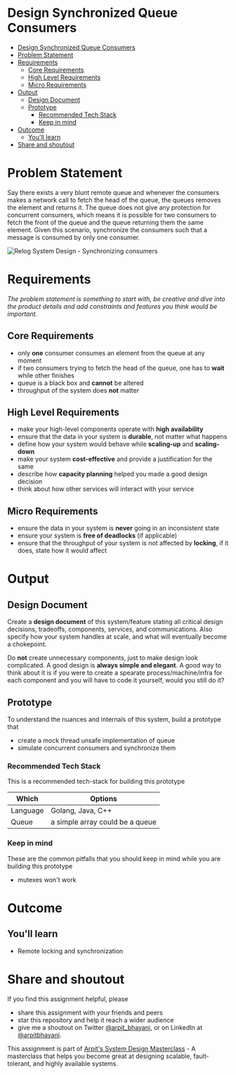 Design Synchronized Queue Consumers
===

<!--ts-->
* [Design Synchronized Queue Consumers](#design-synchronized-queue-consumers)
* [Problem Statement](#problem-statement)
* [Requirements](#requirements)
   * [Core Requirements](#core-requirements)
   * [High Level Requirements](#high-level-requirements)
   * [Micro Requirements](#micro-requirements)
* [Output](#output)
   * [Design Document](#design-document)
   * [Prototype](#prototype)
      * [Recommended Tech Stack](#recommended-tech-stack)
      * [Keep in mind](#keep-in-mind)
* [Outcome](#outcome)
   * [You'll learn](#youll-learn)
* [Share and shoutout](#share-and-shoutout)
<!--te-->

# Problem Statement

Say there exists a very blunt remote queue and whenever the consumers makes a network call to fetch the head of the queue, the queues removes the element and returns it. The queue does not give any protection for concurrent consumers, which means it is possible for two consumers to fetch the front of the queue and the queue returning them the same element. Given this scenario, synchronize the consumers such that a message is consumed by only one consumer.

![Relog System Design - Synchronizing consumers](https://user-images.githubusercontent.com/4745789/139275645-132ecb0a-0e39-476f-b95d-007dbac76a4e.png)

# Requirements

<!--rs-->
*The problem statement is something to start with, be creative and dive into the product details and add constraints and features you think would be important.*
<!--re-->

## Core Requirements

 - only **one** consumer consumes an element from the queue at any moment
 - if two consumers trying to fetch the head of the queue, one has to **wait** while other finishes
 - queue is a black box and **cannot** be altered
 - throughput of the system does **not** matter

##  High Level Requirements
<!--hs-->
- make your high-level components operate with **high availability**
 - ensure that the data in your system is **durable**, not matter what happens
 - define how your system would behave while **scaling-up** and **scaling-down**
 - make your system **cost-effective** and provide a justification for the same
 - describe how **capacity planning** helped you made a good design decision 
 - think about how other services will interact with your service
<!--he-->

##  Micro Requirements
<!--ms-->
- ensure the data in your system is **never** going in an inconsistent state
 - ensure your system is **free of deadlocks** (if applicable)
 - ensure that the throughput of your system is not affected by **locking**, if it does, state how it would affect
<!--me-->

# Output

## Design Document
<!--ds-->
Create a **design document** of this system/feature stating all critical design decisions, tradeoffs, components, services, and communications. Also specify how your system handles at scale, and what will eventually become a chokepoint.

Do **not** create unnecessary components, just to make design look complicated. A good design is **always simple and elegant**. A good way to think about it is if you were to create a spearate process/machine/infra for each component and you will have to code it yourself, would you still do it?
<!--de-->

## Prototype

To understand the nuances and internals of this system, build a prototype that

- create a mock thread unsafe implementation of queue
- simulate concurrent consumers and synchronize them

###  Recommended Tech Stack

This is a recommended tech-stack for building this prototype

|Which|Options|
|-----|-----|
|Language|Golang, Java, C++|
|Queue|a simple array could be a queue|

###  Keep in mind

These are the common pitfalls that you should keep in mind while you are building this prototype

- mutexes won't work

# Outcome

##  You'll learn

- Remote locking and synchronization

<!--fs-->
#  Share and shoutout

If you find this assignment helpful, please
 - share this assignment with your friends and peers
 - star this repository and help it reach a wider audience
 - give me a shoutout on Twitter [@arpit_bhayani](https://twitter.com/@arpit_bhayani), or on LinkedIn at [@arpitbhayani](https://www.linkedin.com/in/arpitbhayani/).

This assignment is part of [Arpit's System Design Masterclass](https://arpitbhayani.me/masterclass) - A masterclass that helps you become great at designing scalable, fault-tolerant, and highly available systems.
<!--fe-->